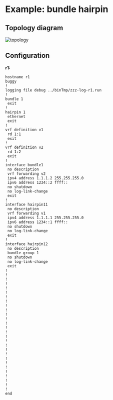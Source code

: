 # Example: bundle hairpin

## **Topology diagram**

![topology](/img/conn-hairpin03.tst.png)

## **Configuration**

**r1:**
```
hostname r1
buggy
!
logging file debug ../binTmp/zzz-log-r1.run
!
bundle 1
 exit
!
hairpin 1
 ethernet
 exit
!
vrf definition v1
 rd 1:1
 exit
!
vrf definition v2
 rd 1:2
 exit
!
interface bundle1
 no description
 vrf forwarding v2
 ipv4 address 1.1.1.2 255.255.255.0
 ipv6 address 1234::2 ffff::
 no shutdown
 no log-link-change
 exit
!
interface hairpin11
 no description
 vrf forwarding v1
 ipv4 address 1.1.1.1 255.255.255.0
 ipv6 address 1234::1 ffff::
 no shutdown
 no log-link-change
 exit
!
interface hairpin12
 no description
 bundle-group 1
 no shutdown
 no log-link-change
 exit
!
!
!
!
!
!
!
!
!
!
!
!
!
!
!
!
!
!
!
!
!
!
!
!
!
!
!
!
end
```
